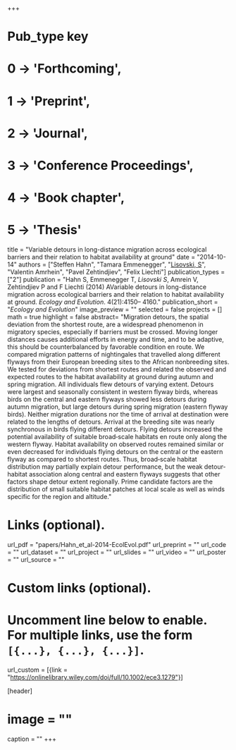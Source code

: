 +++
# Pub_type key
# 0 -> 'Forthcoming',
# 1 -> 'Preprint',
# 2 -> 'Journal',
# 3 -> 'Conference Proceedings',
# 4 -> 'Book chapter',
# 5 -> 'Thesis'
  
title = "Variable detours in long-distance migration across ecological barriers and their relation to habitat availability at ground"
date = "2014-10-14"
authors = ["Steffen Hahn", "Tamara Emmenegger",  "[Lisovski, S](https://slisovski.netlify.com/)",  "Valentin Amrhein",  "Pavel Zehtindjiev",  "Felix Liechti"]
publication_types = ["2"]
publication = "Hahn S, Emmenegger T, *Lisovski S*, Amrein V, Zehtindjiev P and F Liechti (2014) AVariable detours in long-distance migration across ecological barriers and their relation to habitat availability at ground. _Ecology and Evolution_. 4(21):4150– 4160."
publication_short = "_Ecology and Evolution_"
image_preview = ""
selected = false
projects = []
math = true
highlight = false
abstract= "Migration detours, the spatial deviation from the shortest route, are a widespread phenomenon in migratory species, especially if barriers must be crossed. Moving longer distances causes additional efforts in energy and time, and to be adaptive, this should be counterbalanced by favorable condition en route. We compared migration patterns of nightingales that travelled along different flyways from their European breeding sites to the African nonbreeding sites. We tested for deviations from shortest routes and related the observed and expected routes to the habitat availability at ground during autumn and spring migration. All individuals flew detours of varying extent. Detours were largest and seasonally consistent in western flyway birds, whereas birds on the central and eastern flyways showed less detours during autumn migration, but large detours during spring migration (eastern flyway birds). Neither migration durations nor the time of arrival at destination were related to the lengths of detours. Arrival at the breeding site was nearly synchronous in birds flying different detours. Flying detours increased the potential availability of suitable broad‐scale habitats en route only along the western flyway. Habitat availability on observed routes remained similar or even decreased for individuals flying detours on the central or the eastern flyway as compared to shortest routes. Thus, broad‐scale habitat distribution may partially explain detour performance, but the weak detour‐habitat association along central and eastern flyways suggests that other factors shape detour extent regionally. Prime candidate factors are the distribution of small suitable habitat patches at local scale as well as winds specific for the region and altitude."
  
# Links (optional).
url_pdf = "papers/Hahn_et_al-2014-EcolEvol.pdf"
url_preprint = ""
url_code = ""
url_dataset = ""
url_project = ""
url_slides = ""
url_video = ""
url_poster = ""
url_source = ""
  
# Custom links (optional).
#   Uncomment line below to enable. For multiple links, use the form `[{...}, {...}, {...}]`.
url_custom = [{link = "https://onlinelibrary.wiley.com/doi/full/10.1002/ece3.1279"}]
  
[header]
# image = ""
caption = ""
+++

